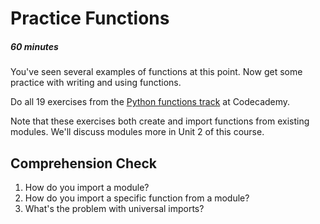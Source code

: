 [//]: <> (author: Benjamin White)
[//]: <> (type: content)
[//]: <> (time: 60)

# Practice Functions
##### 60 minutes

You've seen several examples of functions at this point. Now get some practice with writing and using functions. 

Do all 19 exercises from the [Python functions track](http://www.codecademy.com/courses/python-beginner-c7VZg/0/1) at Codecademy.

Note that these exercises both create and import functions from existing modules. We'll discuss modules more in Unit 2 of this course.

## Comprehension Check

1. How do you import a module?
2. How do you import a specific function from a module?
3. What's the problem with universal imports?

